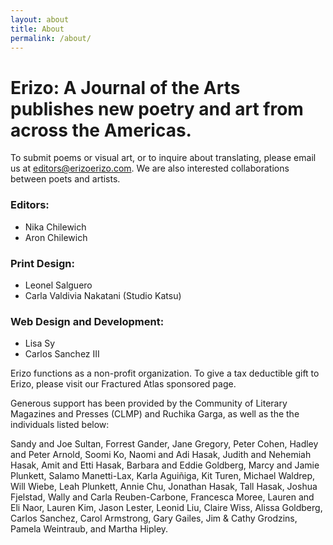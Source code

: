 ```yaml
---
layout: about
title: About
permalink: /about/
---
```


# Erizo: A Journal of the Arts publishes new poetry and art from across the Americas.

To submit poems or visual art, or to inquire about translating, please email us at editors@erizoerizo.com. We are also interested collaborations between poets and artists.

### Editors:

- Nika Chilewich
- Aron Chilewich

### Print Design:

- Leonel Salguero
- Carla Valdivia Nakatani (Studio Katsu)

### Web Design and Development:

- Lisa Sy
- Carlos Sanchez III

Erizo functions as a non-profit organization. To give a tax deductible gift to Erizo, please visit our Fractured Atlas sponsored page.

Generous support has been provided by the Community of Literary Magazines and Presses (CLMP) and Ruchika Garga, as well as the the individuals listed below: 

Sandy and Joe Sultan, Forrest Gander, Jane Gregory, Peter Cohen, Hadley and Peter Arnold, Soomi Ko, Naomi and Adi Hasak, Judith and Nehemiah Hasak, Amit and Etti Hasak, Barbara and Eddie Goldberg, Marcy and Jamie Plunkett, Salamo Manetti-Lax, Karla Aguiñiga, Kit Turen, Michael Waldrep, Will Wiebe, Leah Plunkett, Annie Chu, Jonathan Hasak, Tall Hasak, Joshua Fjelstad, Wally and Carla Reuben-Carbone, Francesca Moree, Lauren and Eli Naor, Lauren Kim, Jason Lester, Leonid Liu, Claire Wiss, Alissa Goldberg, Carlos Sanchez, Carol Armstrong, Gary Gailes, Jim & Cathy Grodzins, Pamela Weintraub, and Martha Hipley.

